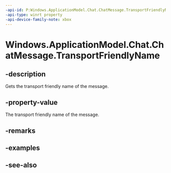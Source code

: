 ```yaml
---
-api-id: P:Windows.ApplicationModel.Chat.ChatMessage.TransportFriendlyName
-api-type: winrt property
-api-device-family-note: xbox
---
```


<!-- Property syntax
public string TransportFriendlyName { get; }
-->

# Windows.ApplicationModel.Chat.ChatMessage.TransportFriendlyName

## -description
Gets the transport friendly name of the message.

## -property-value
The transport friendly name of the message.

## -remarks

## -examples

## -see-also
